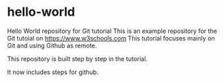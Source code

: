 # hello-world
Hello World repository for Git tutorial
This is an example repository for the Git tutoial on https://www.w3schools.com
This tutorial focuses mainly on Git and using Github as remote.

This repository is built step by step in the tutorial.

It now includes steps for github.
